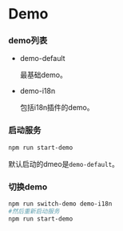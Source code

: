 # Demo

### demo列表

- demo-default

  最基础demo。

- demo-i18n

  包括i18n插件的demo。

### 启动服务

```sh
npm run start-demo
```

默认启动的dmeo是`demo-default`。

### 切换demo

```sh
npm run switch-demo demo-i18n
#然后重新启动服务
npm run start-demo
```

